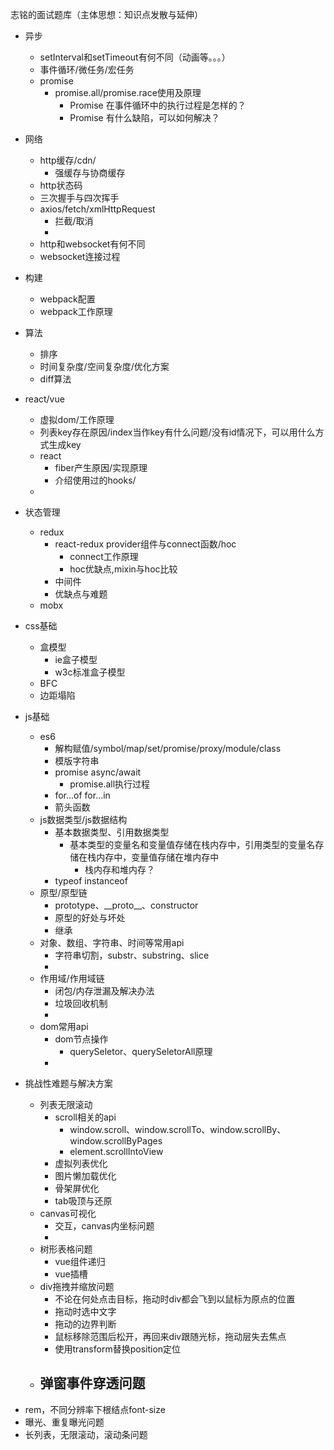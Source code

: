 志铭的面试题库（主体思想：知识点发散与延伸）
* 异步
  - setInterval和setTimeout有何不同（动画等。。。）
  - 事件循环/微任务/宏任务
  - promise
    - promise.all/promise.race使用及原理
      - Promise 在事件循环中的执行过程是怎样的？
      - Promise 有什么缺陷，可以如何解决？
* 网络
  - http缓存/cdn/
    - 强缓存与协商缓存
  - http状态码
  - 三次握手与四次挥手
  - axios/fetch/xmlHttpRequest
    - 拦截/取消
    - 
  - http和websocket有何不同
  - websocket连接过程
* 构建
  - webpack配置
  - webpack工作原理
* 算法
  - 排序
  - 时间复杂度/空间复杂度/优化方案
  - diff算法

* react/vue
  - 虚拟dom/工作原理
  - 列表key存在原因/index当作key有什么问题/没有id情况下，可以用什么方式生成key
  - react
    - fiber产生原因/实现原理
    - 介绍使用过的hooks/
  - 
* 状态管理
  - redux
    - react-redux provider组件与connect函数/hoc
      - connect工作原理
      - hoc优缺点,mixin与hoc比较
    - 中间件
    - 优缺点与难题
  - mobx
* css基础
  - 盒模型
    - ie盒子模型
    - w3c标准盒子模型
  - BFC
  - 边距塌陷
* js基础
  - es6
    - 解构赋值/symbol/map/set/promise/proxy/module/class
    - 模版字符串
    - promise async/await
      - promise.all执行过程
    - for...of for...in
    - 箭头函数
  - js数据类型/js数据结构
    - 基本数据类型、引用数据类型
      - 基本类型的变量名和变量值存储在栈内存中，引用类型的变量名存储在栈内存中，变量值存储在堆内存中
        - 栈内存和堆内存？
    - typeof instanceof
  - 原型/原型链
    - prototype、\_\_proto\_\_、constructor
    - 原型的好处与坏处
    - 继承
  - 对象、数组、字符串、时间等常用api
    - 字符串切割，substr、substring、slice
    - 
  - 作用域/作用域链
    - 闭包/内存泄漏及解决办法
    - 垃圾回收机制
    - 
  - dom常用api
    - dom节点操作
      - querySeletor、querySeletorAll原理
    - 

* 挑战性难题与解决方案 
  - 列表无限滚动
    - scroll相关的api
      - window.scroll、window.scrollTo、window.scrollBy、window.scrollByPages
      - element.scrollIntoView
    - 虚拟列表优化
    - 图片懒加载优化
    - 骨架屏优化
    - tab吸顶与还原
  - canvas可视化
    - 交互，canvas内坐标问题
    - 
  - 树形表格问题
    - vue组件递归
    - vue插槽
  - div拖拽并缩放问题
    - 不论在何处点击目标，拖动时div都会飞到以鼠标为原点的位置
    - 拖动时选中文字
    - 拖动的边界判断
    - 鼠标移除范围后松开，再回来div跟随光标，拖动层失去焦点
    - 使用transform替换position定位
  - 弹窗事件穿透问题
    - 

- rem，不同分辨率下根结点font-size
- 曝光、重复曝光问题
- 长列表，无限滚动，滚动条问题